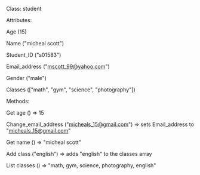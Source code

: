 Class: student

Attributes:

Age (15)

Name ("micheal scott")

Student_ID ("s01583")

Email_address ("mscott_99@yahoo.com")

Gender ("male")

Classes (["math", "gym", "science", "photography"])

Methods:

Get age () => 15

Change_email_address ("micheals_15@gmail.com") => sets Email_address to "micheals_15@gmail.com"

Get name () => "micheal scott"

Add class ("english") => adds "english" to the classes array

List classes () => "math, gym, science, photography, english"
